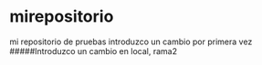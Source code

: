 # mirepositorio
mi repositorio de pruebas
introduzco un cambio por primera vez 
#####Introduzco un cambio en local, rama2